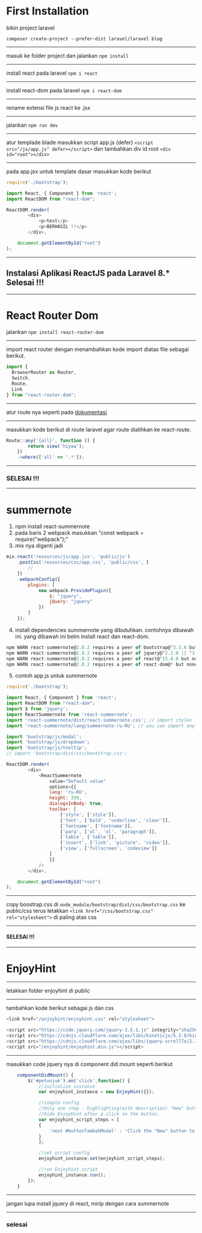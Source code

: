 # First Installation
bikin project laravel
```
composer create-project --prefer-dist laravel/laravel blog
```

---

masuk ke folder project dan jalankan 
```npm install```

---

install react pada laravel
```npm i react```

---

install react-dom pada laravel
```npm i react-dom```

---

rename extensi file js react ke .jsx

---

jalankan ```npm run dev```

---

atur templade blade masukkan script app.js (defer) ```<script src="/js/app.js" defer></script>``` dan tambahkan div id root ```<div id="root"></div>```

---

pada app.jsx untuk template dasar masukkan kode berikut
```js
require('./bootstrap');

import React, { Component } from 'react';
import ReactDOM from "react-dom";

ReactDOM.render(
        <div>
            <p>test</p>
            <p>BERHASIL !!</p>
        </div>,

    document.getElementById("root")
);
```

---
## Instalasi Aplikasi ReactJS pada Laravel 8.* Selesai !!!

---

# React Router Dom
jalankan ```npm install react-router-dom```

---

import react router dengan menambahkan kode import diatas file sebagai berikut.
```js
import {
  BrowserRouter as Router,
  Switch,
  Route,
  Link
} from "react-router-dom";
```

---

atur route nya seperti pada [dokumentasi](https://reactrouter.com/web/guides/quick-start)

---

masukkan kode berikut di route laravel agar route dialihkan ke react-route.
```js
Route::any('{all}', function () {
        return view('hiyaa');
    })
    ->where(['all' => '.*']);
```

---

### SELESAI !!!

----

# summernote
1. npm install react-summernote
2. pada baris 2 webpack masukkan "const webpack = require("webpack");"
3. mix nya diganti jadi
``` js
mix.react('resources/js/app.jsx', 'public/js')
    .postCss('resources/css/app.css', 'public/css', [
        //
    ])
    .webpackConfig({
        plugins: [
            new webpack.ProvidePlugin({
                $: "jquery",
                jQuery: "jquery"
            })
        ]
    });
```
    
    
4. install dependencies summernote yang dibutuhkan. contohnya dibawah ini. yang dibawah ini belm install react dan react-dom.
``` js
npm WARN react-summernote@2.0.2 requires a peer of bootstrap@^3.3.6 but none is installed. You must install peer dependencies yourself.
npm WARN react-summernote@2.0.2 requires a peer of jquery@^2.2.0 || ^3.0.0 but none is installed. You must install peer dependencies yourself.
npm WARN react-summernote@2.0.2 requires a peer of react@^15.0.0 but none is installed. You must install peer dependencies yourself.
npm WARN react-summernote@2.0.2 requires a peer of react-dom@* but none is installed. You must install peer dependencies yourself.
```

5. contoh app.js untuk summernote
``` js
require('./bootstrap');

import React, { Component } from 'react';
import ReactDOM from "react-dom";
import $ from 'jquery';
import ReactSummernote from 'react-summernote';
import 'react-summernote/dist/react-summernote.css'; // import styles
import 'react-summernote/lang/summernote-ru-RU'; // you can import any other locale

import 'bootstrap/js/modal';
import 'bootstrap/js/dropdown';
import 'bootstrap/js/tooltip';
// import 'bootstrap/dist/css/bootstrap.css';

ReactDOM.render(
        <div>
            <ReactSummernote
                value="Default value"
                options={{
                lang: 'ru-RU',
                height: 350,
                dialogsInBody: true,
                toolbar: [
                    ['style', ['style']],
                    ['font', ['bold', 'underline', 'clear']],
                    ['fontname', ['fontname']],
                    ['para', ['ul', 'ol', 'paragraph']],
                    ['table', ['table']],
                    ['insert', ['link', 'picture', 'video']],
                    ['view', ['fullscreen', 'codeview']]
                ]
                }}
            />
        </div>,

    document.getElementById("root")
);
```

---

copy boostrap.css di ```node_module/bootstrap/dist/css/bootstrap.css``` ke public/css terus letakkan ```<link href="/css/bootstrap.css" rel="stylesheet">``` di paling atas css

---

#### SELESAI !!!

---

# EnjoyHint

---

letakkan folder enjoyhint di public

---

tambahkan kode berikut sebagai js dan css

```js
<link href="/enjoyhint/enjoyhint.css" rel="stylesheet">

<script src="https://code.jquery.com/jquery-3.5.1.js" integrity="sha256-QWo7LDvxbWT2tbbQ97B53yJnYU3WhH/C8ycbRAkjPDc=" crossorigin="anonymous"></script>
<script src="https://cdnjs.cloudflare.com/ajax/libs/kineticjs/5.2.0/kinetic.js"></script>
<script src="https://cdnjs.cloudflare.com/ajax/libs/jquery-scrollTo/2.1.2/jquery.scrollTo.min.js"></script>
<script src="/enjoyhint/enjoyhint.min.js"></script>
```

---

masukkan code jquery nya di component did mount seperti berikut

```js
    componentDidMount() {
        $('#petunjuk').on('click',function() {
            //initialize instance
            var enjoyhint_instance = new EnjoyHint({});

            //simple config.
            //Only one step - highlighting(with description) "New" button
            //hide EnjoyHint after a click on the button.
            var enjoyhint_script_steps = [
            {
                'next #buttonTambahModal' : 'Click the "New" button to start creating your project'
            }
            ];

            //set script config
            enjoyhint_instance.set(enjoyhint_script_steps);

            //run Enjoyhint script
            enjoyhint_instance.run();
        });
    }
```

---

jangan lupa install jquery di react, mirip dengan cara summernote

---

### selesai
